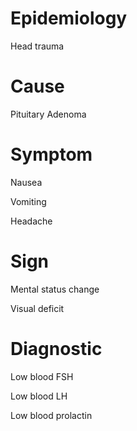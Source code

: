 
# Epidemiology

Head trauma

# Cause

Pituitary Adenoma

# Symptom

Nausea

Vomiting

Headache

# Sign

Mental status change

Visual deficit

# Diagnostic

Low blood FSH

Low blood LH

Low blood prolactin
